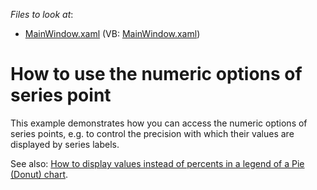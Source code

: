 <!-- default file list -->
*Files to look at*:

* [MainWindow.xaml](./CS/Chart_PointOptions/MainWindow.xaml) (VB: [MainWindow.xaml](./VB/Chart_PointOptions/MainWindow.xaml))
<!-- default file list end -->
# How to use the numeric options of series point


<p>This example demonstrates how you can access the numeric options of series points, e.g. to control the precision with which their values are displayed by series labels.</p><p>See also: <a href="https://www.devexpress.com/Support/Center/p/E2283">How to display values instead of percents in a legend of a Pie (Donut) chart</a>.</p>

<br/>


